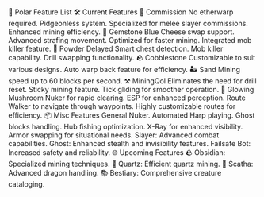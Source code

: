 🌟 Polar Feature List
🛠️ Current Features
🏹 Commission
No etherwarp required.
Pidgeonless system.
Specialized for melee slayer commissions.
Enhanced mining efficiency.
💎 Gemstone
Blue Cheese swap support.
Advanced strafing movement.
Optimized for faster mining.
Integrated mob killer feature.
🧪 Powder Delayed
Smart chest detection.
Mob killer capability.
Drill swapping functionality.
🪨 Cobblestone
Customizable to suit various designs.
Auto warp back feature for efficiency.
🏜️ Sand
Mining speed up to 60 blocks per second.
⚒️ MiningQol
Eliminates the need for drill reset.
Sticky mining feature.
Tick gliding for smoother operation.
🍄 Glowing Mushroom
Nuker for rapid clearing.
ESP for enhanced perception.
Route Walker to navigate through waypoints.
Highly customizable routes for efficiency.
📦 Misc Features
General Nuker.
Automated Harp playing.
Ghost blocks handling.
Hub fishing optimization.
X-Ray for enhanced visibility.
Armor swapping for situational needs.
Slayer: Advanced combat capabilities.
Ghost: Enhanced stealth and invisibility features.
Failsafe Bot: Increased safety and reliability.
🌐 Upcoming Features
🪨 Obsidian: Specialized mining techniques.
🌌 Quartz: Efficient quartz mining.
🐉 Scatha: Advanced dragon handling.
📚 Bestiary: Comprehensive creature cataloging.

